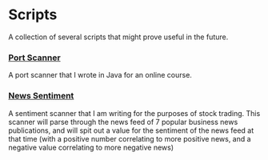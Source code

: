 # Scripts

A collection of several scripts that might prove useful in the future.

### [Port Scanner](https://github.com/rzhade3/Scripts/tree/master/PortScanner)

A port scanner that I wrote in Java for an online course. 

### [News Sentiment](https://github.com/rzhade3/Scripts/tree/master/NewsSentiment)

A sentiment scanner that I am writing for the purposes of stock trading. This scanner will parse through the news feed of 7 popular business news publications, and will spit out a value for the sentiment of the news feed at that time (with a positive number correlating to more positive news, and a negative value correlating to more negative news)
